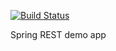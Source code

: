 [![Build Status](https://travis-ci.org/briansjavablog/spring-rest-tutorial.svg?branch=master)](https://travis-ci.org/briansjavablog/spring-rest-tutorial)

Spring REST demo app

